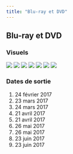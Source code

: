 ```yaml
---
title: "Blu-ray et DVD"
---
```


Blu-ray et DVD
--------------


### Visuels


![](/images/stories/saga/g-tekketsu-s2/dvd/bd2nd01.jpg) ![](/images/stories/saga/g-tekketsu-s2/dvd/bd2nd02.jpg) ![](/images/stories/saga/g-tekketsu-s2/dvd/bd2nd03.jpg) ![](/images/stories/saga/g-tekketsu-s2/dvd/bd2nd04.jpg) ![](/images/stories/saga/g-tekketsu-s2/dvd/bd2nd05.jpg) ![](/images/stories/saga/g-tekketsu-s2/dvd/bd2nd06.jpg) ![](/images/stories/saga/g-tekketsu-s2/dvd/bd2nd07.jpg)


### Dates de sortie


1. 24 février 2017
2. 23 mars 2017
3. 24 mars 2017
4. 21 avril 2017
5. 21 avril 2017
6. 26 mai 2017
7. 26 mai 2017
8. 23 juin 2017
9. 23 juin 2017
